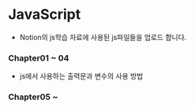 # JavaScript

- Notion의 js학습 자료에 사용된 js파일들을 업로드 합니다.

### Chapter01 ~ 04
- js에서 사용하는 출력문과 변수의 사용 방법

### Chapter05 ~